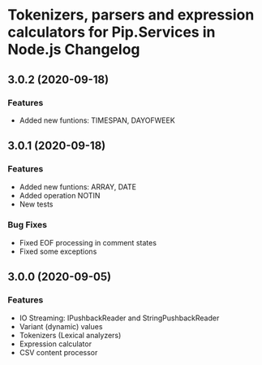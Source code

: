 # Tokenizers, parsers and expression calculators for Pip.Services in Node.js Changelog

## <a name="3.0.2"></a> 3.0.2 (2020-09-18)

### Features
* Added new funtions: TIMESPAN, DAYOFWEEK

## <a name="3.0.1"></a> 3.0.1 (2020-09-18)

### Features
* Added new funtions: ARRAY, DATE
* Added operation NOTIN
* New tests

### Bug Fixes
* Fixed EOF processing in comment states
* Fixed some exceptions

## <a name="3.0.0"></a> 3.0.0 (2020-09-05)

### Features
* IO Streaming: IPushbackReader and StringPushbackReader
* Variant (dynamic) values
* Tokenizers (Lexical analyzers)
* Expression calculator
* CSV content processor

